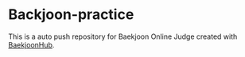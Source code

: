 # Backjoon-practice
This is a auto push repository for Baekjoon Online Judge created with [BaekjoonHub](https://github.com/BaekjoonHub/BaekjoonHub).
